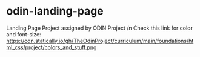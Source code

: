 # odin-landing-page
Landing Page Project assigned by ODIN Project /n
Check this link for color and font-size: https://cdn.statically.io/gh/TheOdinProject/curriculum/main/foundations/html_css/project/colors_and_stuff.png
